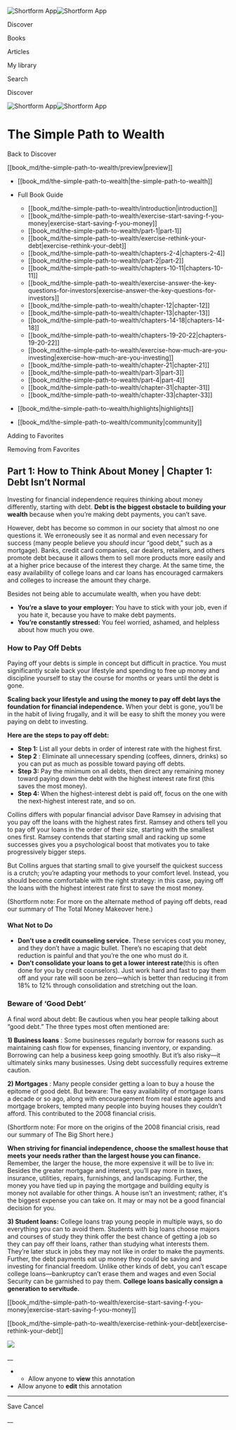 ![Shortform App](/img/logo.36a2399e.svg)![Shortform App](/img/logo-dark.70c1b072.svg)

Discover

Books

Articles

My library

Search

Discover

![Shortform App](/img/logo.36a2399e.svg)![Shortform App](/img/logo-dark.70c1b072.svg)

# The Simple Path to Wealth

Back to Discover

[[book_md/the-simple-path-to-wealth/preview|preview]]

  * [[book_md/the-simple-path-to-wealth|the-simple-path-to-wealth]]
  * Full Book Guide

    * [[book_md/the-simple-path-to-wealth/introduction|introduction]]
    * [[book_md/the-simple-path-to-wealth/exercise-start-saving-f-you-money|exercise-start-saving-f-you-money]]
    * [[book_md/the-simple-path-to-wealth/part-1|part-1]]
    * [[book_md/the-simple-path-to-wealth/exercise-rethink-your-debt|exercise-rethink-your-debt]]
    * [[book_md/the-simple-path-to-wealth/chapters-2-4|chapters-2-4]]
    * [[book_md/the-simple-path-to-wealth/part-2|part-2]]
    * [[book_md/the-simple-path-to-wealth/chapters-10-11|chapters-10-11]]
    * [[book_md/the-simple-path-to-wealth/exercise-answer-the-key-questions-for-investors|exercise-answer-the-key-questions-for-investors]]
    * [[book_md/the-simple-path-to-wealth/chapter-12|chapter-12]]
    * [[book_md/the-simple-path-to-wealth/chapter-13|chapter-13]]
    * [[book_md/the-simple-path-to-wealth/chapters-14-18|chapters-14-18]]
    * [[book_md/the-simple-path-to-wealth/chapters-19-20-22|chapters-19-20-22]]
    * [[book_md/the-simple-path-to-wealth/exercise-how-much-are-you-investing|exercise-how-much-are-you-investing]]
    * [[book_md/the-simple-path-to-wealth/chapter-21|chapter-21]]
    * [[book_md/the-simple-path-to-wealth/part-3|part-3]]
    * [[book_md/the-simple-path-to-wealth/part-4|part-4]]
    * [[book_md/the-simple-path-to-wealth/chapter-31|chapter-31]]
    * [[book_md/the-simple-path-to-wealth/chapter-33|chapter-33]]
  * [[book_md/the-simple-path-to-wealth/highlights|highlights]]
  * [[book_md/the-simple-path-to-wealth/community|community]]



Adding to Favorites 

Removing from Favorites 

## Part 1: How to Think About Money | Chapter 1: Debt Isn’t Normal

Investing for financial independence requires thinking about money differently, starting with debt. **Debt is the biggest obstacle to building your wealth** because when you’re making debt payments, you can’t save.

However, debt has become so common in our society that almost no one questions it. We erroneously see it as normal and even necessary for success (many people believe you _should_ incur “good debt,” such as a mortgage). Banks, credit card companies, car dealers, retailers, and others promote debt because it allows them to sell more products more easily and at a higher price because of the interest they charge. At the same time, the easy availability of college loans and car loans has encouraged carmakers and colleges to increase the amount they charge.

Besides not being able to accumulate wealth, when you have debt:

  * **You’re a slave to your employer:** You have to stick with your job, even if you hate it, because you have to make debt payments.
  * **You’re constantly stressed:** You feel worried, ashamed, and helpless about how much you owe.



### How to Pay Off Debts

Paying off your debts is simple in concept but difficult in practice. You must significantly scale back your lifestyle and spending to free up money and discipline yourself to stay the course for months or years until the debt is gone.

**Scaling back your lifestyle and using the money to pay off debt lays the foundation for financial independence.** When your debt is gone, you’ll be in the habit of living frugally, and it will be easy to shift the money you were paying on debt to investing.

**Here are the steps to pay off debt:**

  * **Step 1:** List all your debts in order of interest rate with the highest first.
  * **Step 2** : Eliminate all unnecessary spending (coffees, dinners, drinks) so you can put as much as possible toward paying off debts.
  * **Step 3:** Pay the minimum on all debts, then direct any remaining money toward paying down the debt with the highest interest rate first (this saves the most money).
  * **Step 4:** When the highest-interest debt is paid off, focus on the one with the next-highest interest rate, and so on.



Collins differs with popular financial advisor Dave Ramsey in advising that you pay off the loans with the highest rates first. Ramsey and others tell you to pay off your loans in the order of their size, starting with the smallest ones first. Ramsey contends that starting small and racking up some successes gives you a psychological boost that motivates you to take progressively bigger steps.

But Collins argues that starting small to give yourself the quickest success is a crutch; you’re adapting your methods to your comfort level. Instead, you should become comfortable with the right strategy: in this case, paying off the loans with the highest interest rate first to save the most money.

(Shortform note: For more on the alternate method of paying off debts, read our summary of The Total Money Makeover here.)

#### What Not to Do

  * **Don’t use a credit counseling service.** These services cost you money, and they don’t have a magic bullet. There’s no escaping that debt reduction is painful and that you’re the one who must do it.
  * **Don’t consolidate your loans to get a lower interest rate**(this is often done for you by credit counselors). Just work hard and fast to pay them off and your rate will soon be zero—which is better than reducing it from 18% to 12% through consolidation and stretching out the loan.



### Beware of ‘Good Debt’

A final word about debt: Be cautious when you hear people talking about “good debt.” The three types most often mentioned are:

**1) Business loans** : Some businesses regularly borrow for reasons such as maintaining cash flow for expenses, financing inventory, or expanding. Borrowing can help a business keep going smoothly. But it’s also risky—it ultimately sinks many businesses. Using debt successfully requires extreme caution.

**2) Mortgages** : Many people consider getting a loan to buy a house the epitome of good debt. But beware: The easy availability of mortgage loans a decade or so ago, along with encouragement from real estate agents and mortgage brokers, tempted many people into buying houses they couldn’t afford. This contributed to the 2008 financial crisis.

(Shortform note: For more on the origins of the 2008 financial crisis, read our summary of The Big Short here.)

**When striving for financial independence, choose the smallest house that meets your needs rather than the largest house you can finance.** Remember, the larger the house, the more expensive it will be to live in: Besides the greater mortgage and interest, you’ll pay more in taxes, insurance, utilities, repairs, furnishings, and landscaping. Further, the money you have tied up in paying the mortgage and building equity is money not available for other things. A house isn’t an investment; rather, it's the biggest expense you can take on. It may or may not be a good financial decision for you.

**3) Student loans:** College loans trap young people in multiple ways, so do everything you can to avoid them. Students with big loans choose majors and courses of study they think offer the best chance of getting a job so they can pay off their loans, rather than studying what interests them. They’re later stuck in jobs they may not like in order to make the payments. Further, the debt payments eat up money they could be saving and investing for financial freedom. Unlike other kinds of debt, you can’t escape college loans—bankruptcy can’t erase them and wages and even Social Security can be garnished to pay them. **College loans basically consign a generation to servitude.**

[[book_md/the-simple-path-to-wealth/exercise-start-saving-f-you-money|exercise-start-saving-f-you-money]]

[[book_md/the-simple-path-to-wealth/exercise-rethink-your-debt|exercise-rethink-your-debt]]

![](https://bat.bing.com/action/0?ti=56018282&Ver=2&mid=d3ca8fa5-f768-4e0b-b5c6-0ea4334b7af0&sid=1711133063fa11eebdec89a8b8ae3bbc&vid=171147a063fa11eea7440fcfeb230d96&vids=0&msclkid=N&pi=0&lg=en-US&sw=800&sh=600&sc=24&nwd=1&tl=Shortform%20%7C%20Book&p=https%3A%2F%2Fwww.shortform.com%2Fapp%2Fbook%2Fthe-simple-path-to-wealth%2Fpart-1&r=&lt=391&evt=pageLoad&sv=1&rn=537650)

__

  *   * Allow anyone to **view** this annotation
  * Allow anyone to **edit** this annotation



* * *

Save Cancel

__



